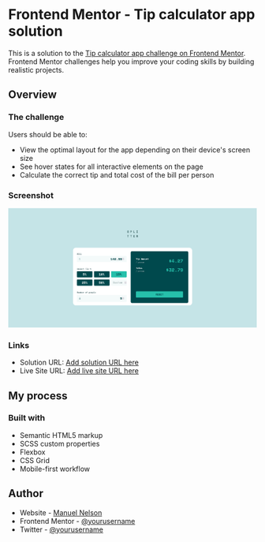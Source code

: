 # Frontend Mentor - Tip calculator app solution

This is a solution to the [Tip calculator app challenge on Frontend Mentor](https://www.frontendmentor.io/challenges/tip-calculator-app-ugJNGbJUX). Frontend Mentor challenges help you improve your coding skills by building realistic projects.

## Overview

### The challenge

Users should be able to:

- View the optimal layout for the app depending on their device's screen size
- See hover states for all interactive elements on the page
- Calculate the correct tip and total cost of the bill per person

### Screenshot

![](./screenshot.png)

### Links

- Solution URL: [Add solution URL here](https://www.frontendmentor.io/solutions/tip-calculator-app-manuel-nelson-R2_t3jnxn)
- Live Site URL: [Add live site URL here](https://tip-calculator-manuel.netlify.app/)

## My process

### Built with

- Semantic HTML5 markup
- SCSS custom properties
- Flexbox
- CSS Grid
- Mobile-first workflow


## Author

- Website - [Manuel Nelson](https://www.linkedin.com/in/manuelnelson7/)
- Frontend Mentor - [@yourusername](https://www.frontendmentor.io/profile/ManuelNelson7)
- Twitter - [@yourusername](https://www.twitter.com/yourusername)

